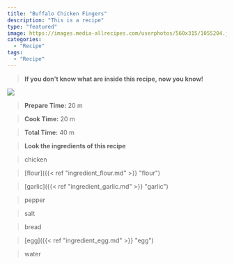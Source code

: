 ```yaml
---
title: "Buffalo Chicken Fingers"
description: "This is a recipe"
type: "featured"
image: https://images.media-allrecipes.com/userphotos/560x315/1055204.jpg
categories: 
  - "Recipe"
tags: 
  - "Recipe"
---
```



>**If you don't know what are inside this recipe, now you know!**

![](../images/Recipes-Banner.jpg)
> **Prepare Time:** 20 m


> **Cook Time:** 20 m


> **Total Time:** 40 m

> **Look the ingredients of this recipe**

> chicken

> [flour]({{< ref "ingredient_flour.md" >}} "flour")

> [garlic]({{< ref "ingredient_garlic.md" >}} "garlic")

> pepper

> salt

> bread

> [egg]({{< ref "ingredient_egg.md" >}} "egg")

> water

